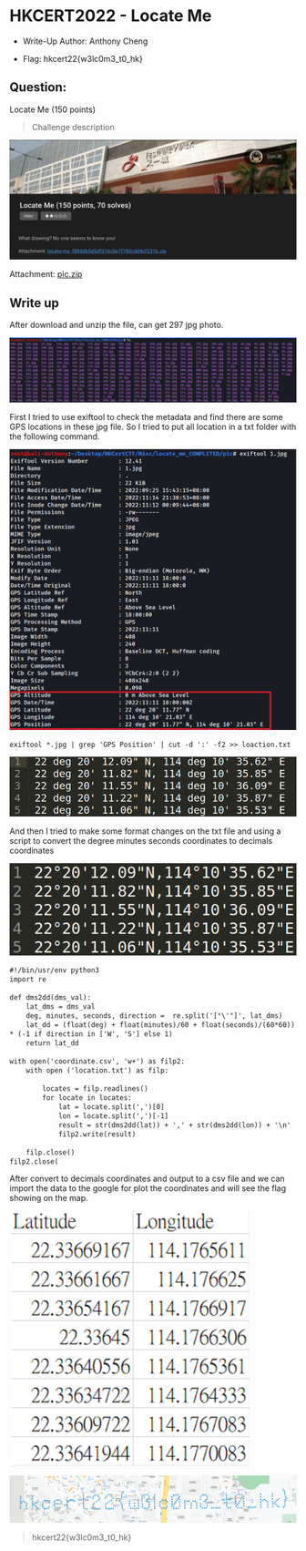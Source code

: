 # HKCERT2022 - Locate Me
- Write-Up Author: Anthony Cheng

- Flag: hkcert22{w3lc0m3_t0_hk}

## **Question:**
Locate Me (150 points)

>Challenge description

![img](./img/1.PNG)

Attachment: [pic.zip](./pic.zip)

## Write up
After download and unzip the file, can get 297 jpg photo.

![img](./img/2.png)

First I tried to use exiftool to check the metadata and find there are some GPS locations in these jpg file. So I tried to put all location in a txt folder with the following command.

![img](./img/3.png)

```
exiftool *.jpg | grep 'GPS Position' | cut -d ':' -f2 >> loaction.txt
```

![img](./img/4.png)

And then I tried to make some format changes on the txt file and using a script to convert the degree minutes seconds coordinates to decimals coordinates

![img](./img/5.png)


```
#!/bin/usr/env python3
import re

def dms2dd(dms_val):
    lat_dms = dms_val
    deg, minutes, seconds, direction =  re.split('[°\'"]', lat_dms)
    lat_dd = (float(deg) + float(minutes)/60 + float(seconds)/(60*60)) * (-1 if direction in ['W', 'S'] else 1)
    return lat_dd

with open('coordinate.csv', 'w+') as filp2:
    with open ('location.txt') as filp:

        locates = filp.readlines()
        for locate in locates:
            lat = locate.split(',')[0]
            lon = locate.split(',')[-1]
            result = str(dms2dd(lat)) + ',' + str(dms2dd(lon)) + '\n'
            filp2.write(result)

    filp.close()
filp2.close(
```

After convert to decimals coordinates and output to a csv file and we can import the data to the google for plot the coordinates and will see the flag showing on the map.

![img](./img/6.png)

![img](./img/7.png)

> hkcert22{w3lc0m3_t0_hk}
